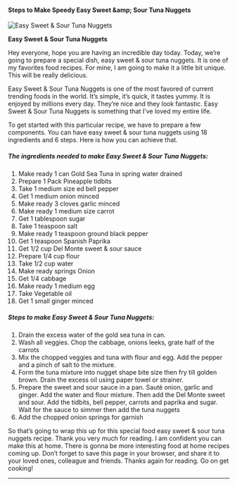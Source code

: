             

#### Steps to Make Speedy Easy Sweet &amp;amp; Sour Tuna Nuggets

![Easy Sweet &amp; Sour Tuna Nuggets](https://img-global.cpcdn.com/recipes/f9cc0ae09404682d/751x532cq70/easy-sweet-sour-tuna-nuggets-recipe-main-photo.jpg)

**Easy Sweet &amp; Sour Tuna Nuggets**

Hey everyone, hope you are having an incredible day today. Today, we’re going to prepare a special dish, easy sweet & sour tuna nuggets. It is one of my favorites food recipes. For mine, I am going to make it a little bit unique. This will be really delicious.

Easy Sweet & Sour Tuna Nuggets is one of the most favored of current trending foods in the world. It’s simple, it’s quick, it tastes yummy. It is enjoyed by millions every day. They’re nice and they look fantastic. Easy Sweet & Sour Tuna Nuggets is something that I’ve loved my entire life.

To get started with this particular recipe, we have to prepare a few components. You can have easy sweet & sour tuna nuggets using 18 ingredients and 6 steps. Here is how you can achieve that.

##### The ingredients needed to make Easy Sweet & Sour Tuna Nuggets:

1.  Make ready 1 can Gold Sea Tuna in spring water drained
2.  Prepare 1 Pack Pineapple tidbits
3.  Take 1 medium size ed bell pepper
4.  Get 1 medium onion minced
5.  Make ready 3 cloves garlic minced
6.  Make ready 1 medium size carrot
7.  Get 1 tablespoon sugar
8.  Take 1 teaspoon salt
9.  Make ready 1 teaspoon ground black pepper
10.  Get 1 teaspoon Spanish Paprika
11.  Get 1/2 cup Del Monte sweet & sour sauce
12.  Prepare 1/4 cup flour
13.  Take 1/2 cup water
14.  Make ready springs Onion
15.  Get 1/4 cabbage
16.  Make ready 1 medium egg
17.  Take Vegetable oil
18.  Get 1 small ginger minced

##### Steps to make Easy Sweet & Sour Tuna Nuggets:

1.  Drain the excess water of the gold sea tuna in can.
2.  Wash all veggies. Chop the cabbage, onions leeks, grate half of the carrots
3.  Mix the chopped veggies and tuna with flour and egg. Add the pepper and a pinch of salt to the mixture.
4.  Form the tuna mixture into nugget shape bite size then fry till golden brown. Drain the excess oil using paper towel or strainer.
5.  Prepare the sweet and sour sauce in a pan. Sauté onion, garlic and ginger. Add the water and flour mixture. Then add the Del Monte sweet and sour. Add the tidbits, bell pepper, carrots and paprika and sugar. Wait for the sauce to simmer then add the tuna nuggets
6.  Add the chopped onion springs for garnish

So that’s going to wrap this up for this special food easy sweet & sour tuna nuggets recipe. Thank you very much for reading. I am confident you can make this at home. There is gonna be more interesting food at home recipes coming up. Don’t forget to save this page in your browser, and share it to your loved ones, colleague and friends. Thanks again for reading. Go on get cooking!

* * *